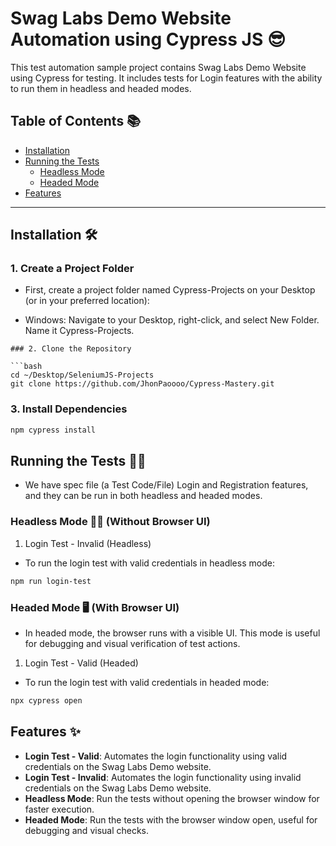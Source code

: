 # Swag Labs Demo Website Automation using Cypress JS 😎
  This test automation sample project contains Swag Labs Demo Website using Cypress for testing. It includes tests for Login features with the ability to run them in headless and headed modes. 

  ## Table of Contents 📚

- [Installation](#installation)
- [Running the Tests](#running-the-tests)
  - [Headless Mode](#headless-mode)
  - [Headed Mode](#headed-mode)
- [Features](#features)

---

## Installation 🛠️

### 1. Create a Project Folder
- First, create a project folder named Cypress-Projects on your Desktop (or in your preferred location):

- Windows: Navigate to your Desktop, right-click, and select New Folder. Name it Cypress-Projects.

```
### 2. Clone the Repository

```bash
cd ~/Desktop/SeleniumJS-Projects
git clone https://github.com/JhonPaoooo/Cypress-Mastery.git
```
### 3. Install Dependencies

```bash
npm cypress install
```

## Running the Tests 🏃‍♂️
- We have spec file (a Test Code/File) Login and Registration features, and they can be run in both headless and headed modes.

### Headless Mode 🧑‍💻 (Without Browser UI)

1. Login Test - Invalid (Headless)
- To run the login test with valid credentials in headless mode:

```bash
npm run login-test
```
### Headed Mode 🖥️ (With Browser UI)
- In headed mode, the browser runs with a visible UI. This mode is useful for debugging and visual verification of test actions.

1. Login Test - Valid (Headed)
- To run the login test with valid credentials in headed mode:

```bash
npx cypress open
```


## Features ✨

- **Login Test - Valid**: Automates the login functionality using valid credentials on the Swag Labs Demo website.
- **Login Test - Invalid**: Automates the login functionality using invalid credentials on the Swag Labs Demo website.
- **Headless Mode**: Run the tests without opening the browser window for faster execution.
- **Headed Mode**: Run the tests with the browser window open, useful for debugging and visual checks.
